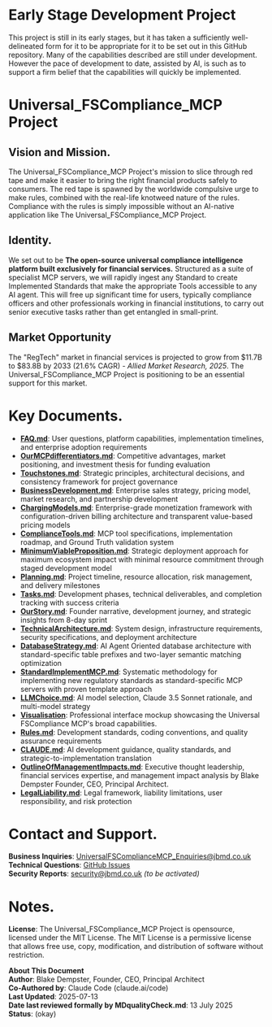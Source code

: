# Early Stage Development Project

This project is still in its early stages, but it has taken a sufficiently well-delineated form for it to be appropriate for it to be set out in this GitHub repository. Many of the capabilities described are still under development. However the pace of development to date, assisted by AI, is such as to support a firm belief that the capabilities will quickly be implemented.

# Universal_FSCompliance_MCP Project

## Vision and Mission.

The Universal_FSCompliance_MCP Project's mission to slice through red tape and make it easier to bring the right financial products safely to consumers. The red tape is spawned by the worldwide compulsive urge to make rules, combined with the real-life knotweed nature of the rules. Compliance with the rules is simply impossible without an AI-native application like The Universal_FSCompliance_MCP Project. 

## Identity.

We set out to be **The open-source universal compliance intelligence platform built exclusively for financial services.** Structured as a suite of specialist MCP servers, we will rapidly ingest any Standard to create Implemented Standards that make the appropriate Tools accessible to any AI agent. This will free up significant time for users, typically compliance officers and other professionals working in financial institutions, to carry out senior executive tasks rather than get entangled in small-print. 

## Market Opportunity

The "RegTech" market in financial services is projected to grow from $11.7B to $83.8B by 2033 (21.6% CAGR) *- Allied Market Research, 2025*. The Universal_FSCompliance_MCP Project is positioning to be an essential support for this market.

# Key Documents. 

- **[FAQ.md](FAQ.md)**: User questions, platform capabilities, implementation timelines, and enterprise adoption requirements
- **[OurMCPdifferentiators.md](OurMCPdifferentiators.md)**: Competitive advantages, market positioning, and investment thesis for funding evaluation
- **[Touchstones.md](Touchstones.md)**: Strategic principles, architectural decisions, and consistency framework for project governance
- **[BusinessDevelopment.md](BusinessDevelopment.md)**: Enterprise sales strategy, pricing model, market research, and partnership development
- **[ChargingModels.md](ChargingModels.md)**: Enterprise-grade monetization framework with configuration-driven billing architecture and transparent value-based pricing models
- **[ComplianceTools.md](ComplianceTools.md)**: MCP tool specifications, implementation roadmap, and Ground Truth validation system
- **[MinimumViableProposition.md](MinimumViableProposition.md)**: Strategic deployment approach for maximum ecosystem impact with minimal resource commitment through staged development model
- **[Planning.md](Planning.md)**: Project timeline, resource allocation, risk management, and delivery milestones
- **[Tasks.md](Tasks.md)**: Development phases, technical deliverables, and completion tracking with success criteria
- **[OurStory.md](OurStory.md)**: Founder narrative, development journey, and strategic insights from 8-day sprint
- **[TechnicalArchitecture.md](TechnicalArchitecture.md)**: System design, infrastructure requirements, security specifications, and deployment architecture
- **[DatabaseStrategy.md](DatabaseStrategy.md)**: AI Agent Oriented database architecture with standard-specific table prefixes and two-layer semantic matching optimization
- **[StandardImplementMCP.md](StandardImplementMCP.md)**: Systematic methodology for implementing new regulatory standards as standard-specific MCP servers with proven template approach
- **[LLMChoice.md](LLMChoice.md)**: AI model selection, Claude 3.5 Sonnet rationale, and multi-model strategy
- **[Visualisation](https://htmlpreview.github.io/?https://github.com/99blakeD99/Universal_FSCompliance_MCP/blob/main/index.html)**: Professional interface mockup showcasing the Universal FSCompliance MCP's broad capabilities. 
- **[Rules.md](Rules.md)**: Development standards, coding conventions, and quality assurance requirements
- **[CLAUDE.md](CLAUDE.md)**: AI development guidance, quality standards, and strategic-to-implementation translation
- **[OutlineOfManagementImpacts.md](OutlineOfManagementImpacts.md)**: Executive thought leadership, financial services expertise, and management impact analysis by Blake Dempster Founder, CEO, Principal Architect.
- **[LegalLiability.md](LegalLiability.md)**: Legal framework, liability limitations, user responsibility, and risk protection

# Contact and Support.

**Business Inquiries**: UniversalFSComplianceMCP_Enquiries@jbmd.co.uk  
**Technical Questions**: [GitHub Issues](https://github.com/99blakeD99/fscompliance/issues)  
**Security Reports**: security@jbmd.co.uk *(to be activated)*

# Notes.

**License**: The Universal_FSCompliance_MCP Project is opensource, licensed under the MIT License. The MIT License is a permissive license that allows free use, copy, modification, and distribution of software without restriction.

**About This Document**  
**Author**: Blake Dempster, Founder, CEO, Principal Architect  
**Co-Authored by**: Claude Code (claude.ai/code)  
**Last Updated**: 2025-07-13  
**Date last reviewed formally by MDqualityCheck.md**: 13 July 2025  
**Status**: (okay)